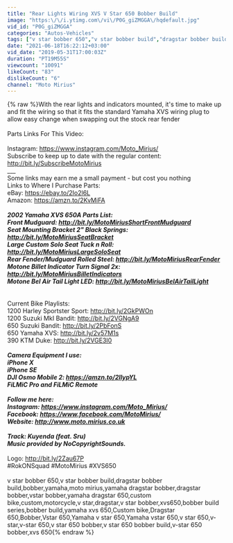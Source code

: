 ```yaml
---
title: "Rear Lights Wiring XVS V Star 650 Bobber Build"
image: "https:\/\/i.ytimg.com\/vi\/P0G_giZMGGA\/hqdefault.jpg"
vid_id: "P0G_giZMGGA"
categories: "Autos-Vehicles"
tags: ["v star bobber 650","v star bobber build","dragstar bobber build"]
date: "2021-06-18T16:22:12+03:00"
vid_date: "2019-05-31T17:00:03Z"
duration: "PT19M55S"
viewcount: "10091"
likeCount: "83"
dislikeCount: "6"
channel: "Moto Mirius"
---
```

{% raw %}With the rear lights and indicators mounted, it's time to make up and fit the wiring so that it fits the standard Yamaha XVS wiring plug to allow easy change when swapping out the stock rear fender<br /><br />Parts Links For This Video:<br /><br />Instagram: <a rel="nofollow" target="blank" href="https://www.instagram.com/Moto_Mirius/">https://www.instagram.com/Moto_Mirius/</a><br />Subscribe to keep up to date with the regular content:  <a rel="nofollow" target="blank" href="http://bit.ly/SubscribeMotoMirius">http://bit.ly/SubscribeMotoMirius</a><br />___  <br />Some links may earn me a small payment - but cost you nothing<br />Links to Where I Purchase Parts:<br />eBay: <a rel="nofollow" target="blank" href="https://ebay.to/2Io2l6L">https://ebay.to/2Io2l6L</a><br />Amazon: <a rel="nofollow" target="blank" href="https://amzn.to/2KvMiFA">https://amzn.to/2KvMiFA</a><br />___<br />2002 Yamaha XVS 650A Parts List:<br />Front Mudguard:  <a rel="nofollow" target="blank" href="http://bit.ly/MotoMiriusShortFrontMudguard">http://bit.ly/MotoMiriusShortFrontMudguard</a><br />Seat Mounting Bracket 2&quot; Black Springs:  <a rel="nofollow" target="blank" href="http://bit.ly/MotoMiriusSeatBracket">http://bit.ly/MotoMiriusSeatBracket</a><br />Large Custom Solo Seat Tuck n Roll:  <a rel="nofollow" target="blank" href="http://bit.ly/MotoMiriusLargeSoloSeat">http://bit.ly/MotoMiriusLargeSoloSeat</a><br />Rear Fender/Mudguard Rolled Steel:  <a rel="nofollow" target="blank" href="http://bit.ly/MotoMiriusRearFender">http://bit.ly/MotoMiriusRearFender</a><br />Motone Billet Indicator Turn Signal 2x:  <a rel="nofollow" target="blank" href="http://bit.ly/MotoMiriusBilletIndicators">http://bit.ly/MotoMiriusBilletIndicators</a><br />Motone Bel Air Tail Light LED:  <a rel="nofollow" target="blank" href="http://bit.ly/MotoMiriusBelAirTailLight">http://bit.ly/MotoMiriusBelAirTailLight</a><br /><br />___<br />Current Bike Playlists:<br />1200 Harley Sportster Sport:  <a rel="nofollow" target="blank" href="http://bit.ly/2GkPWOn">http://bit.ly/2GkPWOn</a><br />1200 Suzuki MkI Bandit:  <a rel="nofollow" target="blank" href="http://bit.ly/2VGNgA9">http://bit.ly/2VGNgA9</a><br />650 Suzuki Bandit:  <a rel="nofollow" target="blank" href="http://bit.ly/2PbFonS">http://bit.ly/2PbFonS</a><br />650 Yamaha XVS:  <a rel="nofollow" target="blank" href="http://bit.ly/2v57M1s">http://bit.ly/2v57M1s</a><br />390 KTM Duke:  <a rel="nofollow" target="blank" href="http://bit.ly/2VGE3I0">http://bit.ly/2VGE3I0</a><br />____<br />Camera Equipment I use:<br />iPhone X<br />iPhone SE<br />DJI Osmo Mobile 2:  <a rel="nofollow" target="blank" href="https://amzn.to/2IlypYL">https://amzn.to/2IlypYL</a><br />FiLMiC Pro and FiLMiC Remote<br />__<br />Follow me here:<br />Instagram: <a rel="nofollow" target="blank" href="https://www.instagram.com/Moto_Mirius/">https://www.instagram.com/Moto_Mirius/</a><br />Facebook: <a rel="nofollow" target="blank" href="https://www.facebook.com/MotoMirius/">https://www.facebook.com/MotoMirius/</a><br />Website:    <a rel="nofollow" target="blank" href="http://www.moto.mirius.co.uk">http://www.moto.mirius.co.uk</a><br />___<br />Track: Kuyenda (feat. Sru) <br />Music provided by NoCopyrightSounds.<br />___<br />Logo:         <a rel="nofollow" target="blank" href="http://bit.ly/2Zau67P">http://bit.ly/2Zau67P</a><br />#RokONSquad #MotoMirius #XVS650<br /><br />v star bobber 650,v star bobber build,dragstar bobber build,bobber,yamaha,moto mirius,yamaha dragstar bobber,dragstar bobber,vstar bobber,yamaha dragstar 650,custom bike,custom,motorcycle,v star,dragstar,v star bobber,xvs650,bobber build series,bobber build,yamaha xvs 650,Custom bike,Dragstar 650,Bobber,Vstar 650,Yamaha v star 650,Yamaha vstar 650,v star 650,v-star,v-star 650,v star 650 bobber,v star 650 bobber build,v-star 650 bobber,xvs 650{% endraw %}
